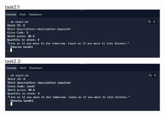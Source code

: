 task2.1: 
![](https://github.com/ppc-ntu-khpi/java-0-EgorKopyl/blob/master/Solution/task2.1.png)
task2.2: 
![](https://github.com/ppc-ntu-khpi/java-0-EgorKopyl/blob/master/Solution/task2.2.png)